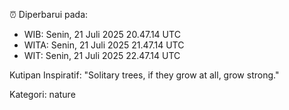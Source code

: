 ⏰ Diperbarui pada:
- WIB: Senin, 21 Juli 2025 20.47.14 UTC
- WITA: Senin, 21 Juli 2025 21.47.14 UTC
- WIT: Senin, 21 Juli 2025 22.47.14 UTC

Kutipan Inspiratif:
"Solitary trees, if they grow at all, grow strong."


Kategori: nature

